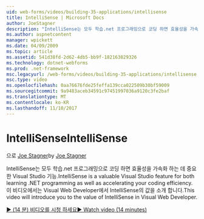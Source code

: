```yaml
---
uid: web-forms/videos/building-35-applications/intellisense
title: IntelliSense | Microsoft Docs
author: JoeStagner
description: "IntelliSense는 모두 학습.net 프로그래밍으로 코딩 하면 효율성을 가속화 하는 데 중요 한 Visual Studio 기능. 이 비디오에서는 소개 하는 중..."
ms.author: aspnetcontent
manager: wpickett
ms.date: 04/09/2009
ms.topic: article
ms.assetid: 541d38fd-2d62-4db5-bb9f-182163829326
ms.technology: dotnet-webforms
ms.prod: .net-framework
msc.legacyurl: /web-forms/videos/building-35-applications/intellisense
msc.type: video
ms.openlocfilehash: 0aa76676fde25feffa139cca022509b30bf59009
ms.sourcegitcommit: 9a9483aceb34591c97451997036a9120c3fe2baf
ms.translationtype: MT
ms.contentlocale: ko-KR
ms.lasthandoff: 11/10/2017
---
```

<a name="intellisense"></a><span data-ttu-id="d34a1-104">IntelliSense</span><span class="sxs-lookup"><span data-stu-id="d34a1-104">IntelliSense</span></span>
====================
<span data-ttu-id="d34a1-105">으로 [Joe Stagner](https://github.com/JoeStagner)</span><span class="sxs-lookup"><span data-stu-id="d34a1-105">by [Joe Stagner](https://github.com/JoeStagner)</span></span>

<span data-ttu-id="d34a1-106">IntelliSense는 모두 학습.net 프로그래밍으로 코딩 하면 효율성을 가속화 하는 데 중요 한 Visual Studio 기능.</span><span class="sxs-lookup"><span data-stu-id="d34a1-106">IntelliSense is a valuable Visual Studio feature for both learning .NET programming as well as accelerating your coding efficiency.</span></span> <span data-ttu-id="d34a1-107">이 비디오에서는 Visual Web Developer에서 IntelliSense의 값을 소개 합니다.</span><span class="sxs-lookup"><span data-stu-id="d34a1-107">This video will introduce you to the value of IntelliSense in Visual Web Developer.</span></span>

[<span data-ttu-id="d34a1-108">&#9654; (14 분) 비디오를 시청 하세요</span><span class="sxs-lookup"><span data-stu-id="d34a1-108">&#9654; Watch video (14 minutes)</span></span>](https://channel9.msdn.com/Blogs/ASP-NET-Site-Videos/intellisense)
